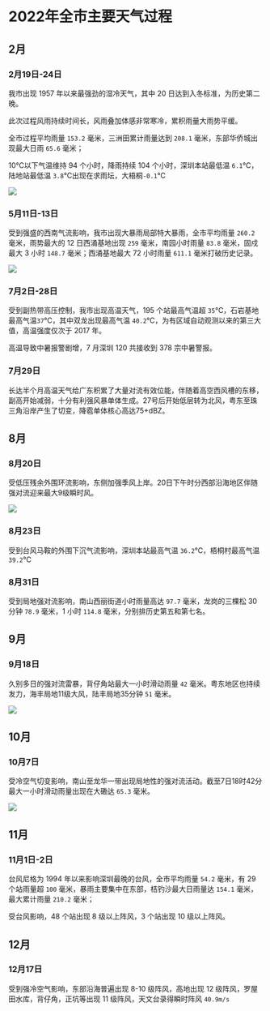 # 2022年全市主要天气过程 

## 2月
### 2月19日-24日
我市出现 1957 年以来最强劲的湿冷天气，其中 20 日达到入冬标准，为历史第二晚。

此次过程风雨持续时间长，风雨叠加体感非常寒冷，累积雨量大雨势平缓。

全市过程平均雨量 `153.2` 毫米，三洲田累计雨量达到 `208.1` 毫米，东部华侨城出现最大日雨 `65.6` 毫米；

10℃以下气温维持 94 个小时，降雨持续 104 个小时，深圳本站最低温 `6.1`℃，陆地站最低温 `3.8`℃出现在求雨坛，大梧桐`-0.1`℃

![](https://s1.moexin.cn/img/2022/02/20220219.png)

### 5月11日-13日
受到强盛的西南气流影响，我市出现大暴雨局部特大暴雨，全市平均雨量 `260.2` 毫米，雨势最大的 12 日西涌基地出现 `259` 毫米，南园小时雨量 `83.8` 毫米，固戍最大 3 小时 `148.7` 毫米；西涌基地最大 72 小时雨量 `611.1` 毫米打破历史记录。

![](https://s1.moexin.cn/img/2022/05/GD_swanmcr_20220511140000.png)

### 7月2日-28日
受到副热带高压控制，我市出现高温天气，195 个站最高气温超 `35`℃，石岩基地最高气温`37`℃，其中双龙出现最高气温 `40.2`℃，为有区域自动观测以来的第三大值，高温强度仅次于 2017 年。

高温导致中暑报警剧增，7 月深圳 120 共接收到 378 宗中暑警报。
### 7月29日
长达半个月高温天气给广东积累了大量对流有效位能，伴随着高空西风槽的东移，副高开始减弱，十分有利强风暴单体生成。27号后开始低层转为北风，粤东至珠三角沿岸产生了切变，降雹单体核心高达75+dBZ。

## 8月
### 8月20日
受低压残余外围环流影响，东侧加强季风上岸。20日下午时分西部沿海地区伴随强对流迎来最大9级瞬时风。

![](https://s1.moexin.cn/img/2022/08/006o0Qkwgy1h5di5yve4yj30rs0kk7rt.jpg)

### 8月23日
受到台风马鞍的外围下沉气流影响，深圳本站最高气温 `36.2`℃，梧桐村最高气温 `39.2`℃

### 8月31日
受到局地强对流影响，南山西丽街道小时雨量高达 `97.7` 毫米，龙岗的三棵松 30 分钟 `78.9` 毫米，1 小时 `114.8` 毫米，分别排历史第五和第七名。
## 9月
### 9月18日
久别多日的强对流雷暴，背仔角站最大一小时滑动雨量 `42` 毫米。粤东地区也持续发力，海丰局地11级大风，陆丰局地35分钟 `51` 毫米。

![](https://s1.moexin.cn/img/2022/09/Z_RADR_C_BCDG_20220918164459_P_DOR_DXK_DG_CR.png)
## 10月
### 10月7日
受冷空气切变影响，南山至龙华一带出现局地性的强对流活动。截至7日18时42分最大一小时滑动雨量出现在大磡达 `65.3` 毫米。

![](https://s1.moexin.cn/img/2022/10/Z_RADR_C_BCDG_20221007183559_P_DOR_DXK_DG_CR.png)
## 11月
### 11月1日-2日
台风尼格为 1994 年以来影响深圳最晚的台风，全市平均雨量 `54.2` 毫米，有 29 个站雨量超 `100` 毫米，暴雨主要集中在东部，桔钓沙最大日雨量达 `154.1` 毫米，最大累计雨量 `210.2` 毫米；

受台风影响，48 个站出现 8 级以上阵风，3 个站出现 10 级以上阵风。
## 12月
### 12月17日
受到强冷空气影响，东部沿海普遍出现 8-10 级阵风，高地出现 12 级阵风，罗屋田水库，背仔角，正坑等出现 11 级阵风，天文台录得瞬时阵风 `40.9m/s`
